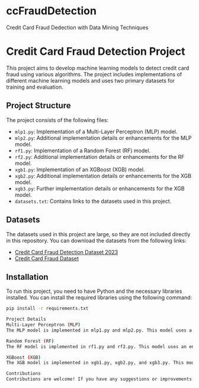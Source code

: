 # ccFraudDetection
Credit Card Fraud Dedection with Data Mining Techniques

# Credit Card Fraud Detection Project

This project aims to develop machine learning models to detect credit card fraud using various algorithms. The project includes implementations of different machine learning models and uses two primary datasets for training and evaluation.

## Project Structure

The project consists of the following files:

- `mlp1.py`: Implementation of a Multi-Layer Perceptron (MLP) model.
- `mlp2.py`: Additional implementation details or enhancements for the MLP model.
- `rf1.py`: Implementation of a Random Forest (RF) model.
- `rf2.py`: Additional implementation details or enhancements for the RF model.
- `xgb1.py`: Implementation of an XGBoost (XGB) model.
- `xgb2.py`: Additional implementation details or enhancements for the XGB model.
- `xgb3.py`: Further implementation details or enhancements for the XGB model.
- `datasets.txt`: Contains links to the datasets used in this project.

## Datasets

The datasets used in this project are large, so they are not included directly in this repository. You can download the datasets from the following links:

- [Credit Card Fraud Detection Dataset 2023](https://www.kaggle.com/datasets/nelgiriyewithana/credit-card-fraud-detection-dataset-2023)
- [Credit Card Fraud Dataset](https://www.kaggle.com/datasets/mlg-ulb/creditcardfraud)

## Installation

To run this project, you need to have Python and the necessary libraries installed. You can install the required libraries using the following command:

```bash
pip install -r requirements.txt

Project Details
Multi-Layer Perceptron (MLP)
The MLP model is implemented in mlp1.py and mlp2.py. This model uses a neural network approach to detect fraudulent transactions.

Random Forest (RF)
The RF model is implemented in rf1.py and rf2.py. This model uses an ensemble of decision trees to improve the accuracy of fraud detection.

XGBoost (XGB)
The XGB model is implemented in xgb1.py, xgb2.py, and xgb3.py. This model utilizes gradient boosting techniques to enhance the prediction performance.

Contributions
Contributions are welcome! If you have any suggestions or improvements, feel free to submit a pull request or open an issue.
